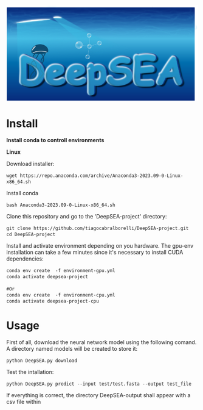 ![DeepSEA](images/LOGO.png)

# Install
**Install conda to controll environments**

**Linux**

Download installer:
```
wget https://repo.anaconda.com/archive/Anaconda3-2023.09-0-Linux-x86_64.sh
```
Install conda
```
bash Anaconda3-2023.09-0-Linux-x86_64.sh
```
Clone this repository and go to the 'DeepSEA-project' directory:
```
git clone https://github.com/tiagocabralborelli/DeepSEA-project.git
cd DeepSEA-project
```
Install and activate environment depending on you hardware. The gpu-env installation can take a few minutes since it's necessary to install CUDA dependencies:
```
conda env create  -f environment-gpu.yml 
conda activate deepsea-project

#Or
conda env create  -f environment-cpu.yml
conda activate deepsea-project-cpu
```

# Usage
First of all, download the neural network model using the following comand. A directory named models will be created to store it:
```
python DeepSEA.py download
```
Test the intallation:
```
python DeepSEA.py predict --input test/test.fasta --output test_file
```
If everything is correct, the directory DeepSEA-output shall appear with a csv file within

